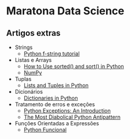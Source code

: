 # Maratona Data Science

## Artigos extras

* Strings
  * [Python f-string tutorial](http://zetcode.com/python/fstring/)
* Listas e Arrays
  * [How to Use sorted() and sort() in Python](https://realpython.com/python-sort/)
  * [NumPy](https://realpython.com/tutorials/numpy/)
* Tuplas
  * [Lists and Tuples in Python](https://realpython.com/python-lists-tuples/)
* Dicionários
  * [Dictionaries in Python](https://realpython.com/python-dicts/)
* Tratamento de erros e exceções
  * [Python Exceptions: An Introduction](https://realpython.com/python-exceptions/)
  * [The Most Diabolical Python Antipattern](https://realpython.com/the-most-diabolical-python-antipattern/)
* Funções Orientadas a Expressões
  * [Python Funcional](https://github.com/dunossauro/python-funcional)
